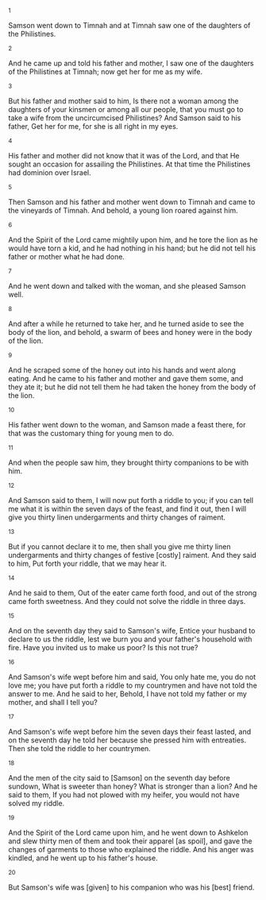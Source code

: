 <sup>1</sup> 

Samson went down to Timnah and at Timnah saw one of the daughters of the Philistines. 

<sup>2</sup> 

And he came up and told his father and mother, I saw one of the daughters of the Philistines at Timnah; now get her for me as my wife. 

<sup>3</sup> 

But his father and mother said to him, Is there not a woman among the daughters of your kinsmen or among all our people, that you must go to take a wife from the uncircumcised Philistines? And Samson said to his father, Get her for me, for she is all right in my eyes. 

<sup>4</sup> 

His father and mother did not know that it was of the Lord, and that He sought an occasion for assailing the Philistines. At that time the Philistines had dominion over Israel. 

<sup>5</sup> 

Then Samson and his father and mother went down to Timnah and came to the vineyards of Timnah. And behold, a young lion roared against him. 

<sup>6</sup> 

And the Spirit of the Lord came mightily upon him, and he tore the lion as he would have torn a kid, and he had nothing in his hand; but he did not tell his father or mother what he had done. 

<sup>7</sup> 

And he went down and talked with the woman, and she pleased Samson well. 

<sup>8</sup> 

And after a while he returned to take her, and he turned aside to see the body of the lion, and behold, a swarm of bees and honey were in the body of the lion. 

<sup>9</sup> 

And he scraped some of the honey out into his hands and went along eating. And he came to his father and mother and gave them some, and they ate it; but he did not tell them he had taken the honey from the body of the lion. 

<sup>10</sup> 

His father went down to the woman, and Samson made a feast there, for that was the customary thing for young men to do. 

<sup>11</sup> 

And when the people saw him, they brought thirty companions to be with him. 

<sup>12</sup> 

And Samson said to them, I will now put forth a riddle to you; if you can tell me what it is within the seven days of the feast, and find it out, then I will give you thirty linen undergarments and thirty changes of raiment. 

<sup>13</sup> 

But if you cannot declare it to me, then shall you give me thirty linen undergarments and thirty changes of festive [costly] raiment. And they said to him, Put forth your riddle, that we may hear it. 

<sup>14</sup> 

And he said to them, Out of the eater came forth food, and out of the strong came forth sweetness. And they could not solve the riddle in three days. 

<sup>15</sup> 

And on the seventh day they said to Samson's wife, Entice your husband to declare to us the riddle, lest we burn you and your father's household with fire. Have you invited us to make us poor? Is this not true? 

<sup>16</sup> 

And Samson's wife wept before him and said, You only hate me, you do not love me; you have put forth a riddle to my countrymen and have not told the answer to me. And he said to her, Behold, I have not told my father or my mother, and shall I tell you? 

<sup>17</sup> 

And Samson's wife wept before him the seven days their feast lasted, and on the seventh day he told her because she pressed him with entreaties. Then she told the riddle to her countrymen. 

<sup>18</sup> 

And the men of the city said to [Samson] on the seventh day before sundown, What is sweeter than honey? What is stronger than a lion? And he said to them, If you had not plowed with my heifer, you would not have solved my riddle. 

<sup>19</sup> 

And the Spirit of the Lord came upon him, and he went down to Ashkelon and slew thirty men of them and took their apparel [as spoil], and gave the changes of garments to those who explained the riddle. And his anger was kindled, and he went up to his father's house. 

<sup>20</sup> 

But Samson's wife was [given] to his companion who was his [best] friend.